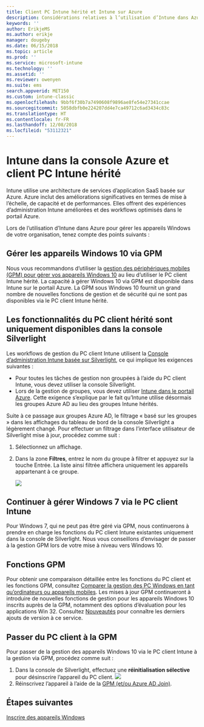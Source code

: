 ```yaml
---
title: Client PC Intune hérité et Intune sur Azure
description: Considérations relatives à l’utilisation d’Intune dans Azure pour gérer les appareils Windows de votre organisation.
keywords: ''
author: ErikjeMS
ms.author: erikje
manager: dougeby
ms.date: 06/15/2018
ms.topic: article
ms.prod: ''
ms.service: microsoft-intune
ms.technology: ''
ms.assetid: ''
ms.reviewer: owenyen
ms.suite: ems
search.appverid: MET150
ms.custom: intune-classic
ms.openlocfilehash: 9bbf6f30b7a7490608f9896ae8fe54e27341ccae
ms.sourcegitcommit: 5058dbfb0e224207dd4e7ca49712c6ad3434c83c
ms.translationtype: HT
ms.contentlocale: fr-FR
ms.lasthandoff: 12/08/2018
ms.locfileid: "53112321"
---
```

# <a name="intune-on-azure-console-and-legacy-intune-pc-client"></a>Intune dans la console Azure et client PC Intune hérité

Intune utilise une architecture de services d’application SaaS basée sur Azure. Azure inclut des améliorations significatives en termes de mise à l’échelle, de capacité et de performances. Elles offrent des expériences d’administration Intune améliorées et des workflows optimisés dans le portail Azure. 

Lors de l’utilisation d’Intune dans Azure pour gérer les appareils Windows de votre organisation, tenez compte des points suivants :

## <a name="manage-windows-10-devices-by-using-mdm"></a>Gérer les appareils Windows 10 via GPM

Nous vous recommandons d’utiliser la [gestion des périphériques mobiles (GPM) pour gérer vos appareils Windows 10](https://docs.microsoft.com/intune/device-restrictions-windows-10) au lieu d’utiliser le PC client Intune hérité. La capacité à gérer Windows 10 via GPM est disponible dans Intune sur le portail Azure. La GPM sous Windows 10 fournit un grand nombre de nouvelles fonctions de gestion et de sécurité qui ne sont pas disponibles via le PC client Intune hérité.

## <a name="legacy-pc-client-features-are-only-available-in-the-silverlight-console"></a>Les fonctionnalités du PC client hérité sont uniquement disponibles dans la console Silverlight

Les workflows de gestion du PC client Intune utilisent la [Console d’administration Intune basée sur Silverlight](https://manage.microsoft.com/), ce qui implique les exigences suivantes :

- Pour toutes les tâches de gestion non groupées à l’aide du PC client Intune, vous devez utiliser la console Silverlight.
- Lors de la gestion de groupes, vous devez utiliser [Intune dans le portail Azure](https://portal.azure.com/). Cette exigence s’explique par le fait qu’Intune utilise désormais les groupes Azure AD au lieu des groupes Intune hérités. 

Suite à ce passage aux groupes Azure AD, le filtrage « basé sur les groupes » dans les affichages du tableau de bord de la console Silverlight a légèrement changé. Pour effectuer un filtrage dans l’interface utilisateur de Silverlight mise à jour, procédez comme suit :

1. Sélectionnez un affichage.
2. Dans la zone **Filtres**, entrez le nom du groupe à filtrer et appuyez sur la touche Entrée. La liste ainsi filtrée affichera uniquement les appareils appartenant à ce groupe.

   ![](media/intune-legacy-pc-client/image01.png)


## <a name="continue-to-manage-windows-7-by-using-intune-pc-client"></a>Continuer à gérer Windows 7 via le PC client Intune

Pour Windows 7, qui ne peut pas être géré via GPM, nous continuerons à prendre en charge les fonctions du PC client Intune existantes uniquement dans la console de Silverlight. Nous vous conseillons d’envisager de passer à la gestion GPM lors de votre mise à niveau vers Windows 10.

## <a name="mdm-capabilities"></a>Fonctions GPM

Pour obtenir une comparaison détaillée entre les fonctions du PC client et les fonctions GPM, consultez [Comparer la gestion des PC Windows en tant qu’ordinateurs ou appareils mobiles](pc-management-comparison.md). Les mises à jour GPM continueront à introduire de nouvelles fonctions de gestion pour les appareils Windows 10 inscrits auprès de la GPM, notamment des options d’évaluation pour les applications Win 32. Consultez [Nouveautés](https://docs.microsoft.com/intune/whats-new) pour connaître les derniers ajouts de version à ce service.

## <a name="switch-from-pc-client-to-mdm"></a>Passer du PC client à la GPM

Pour passer de la gestion des appareils Windows 10 via le PC client Intune à la gestion via GPM, procédez comme suit :

1. Dans la console de Silverlight, effectuez une **réinitialisation sélective** pour désinscrire l’appareil du PC client.
  ![](media/intune-legacy-pc-client/image02.png)
2. Réinscrivez l’appareil à l’aide de la [GPM (et/ou Azure AD Join)](https://docs.microsoft.com/intune/windows-enroll). 

## <a name="next-steps"></a>Étapes suivantes
[Inscrire des appareils Windows](https://docs.microsoft.com/intune/windows-enroll)

 
